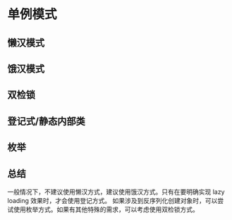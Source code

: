 # 单例模式
## 懒汉模式

## 饿汉模式

## 双检锁

## 登记式/静态内部类

## 枚举

## 总结
一般情况下，不建议使用懒汉方式，建议使用饿汉方式。只有在要明确实现 lazy loading 效果时，才会使用登记方式。
如果涉及到反序列化创建对象时，可以尝试使用枚举方式。如果有其他特殊的需求，可以考虑使用双检锁方式。